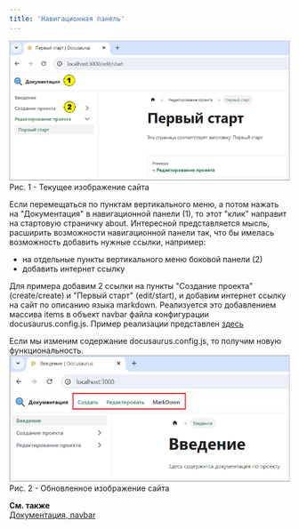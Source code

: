```yaml
---
title: 'Навигационная панель'
---
```


  
![](img/navbar-items1.png)  
Рис. 1 - Текущее изображение сайта

Если перемещаться по пунктам вертикального меню, а потом нажать на "Документация" в навигационной панели (1), 
то этот "клик" направит на стартовую страничку about. Интересной представляется мысль, расширить возможности навигационной панели так, 
что бы имелась возможность добавить нужные ссылки, например:

- на отдельные пункты вертикального меню боковой панели (2) 
- добавить интернет ссылку

Для примера добавим 2 ссылки на пункты "Создание проекта" (create/create) и "Первый старт" (edit/start), 
и добавим интернет ссылку на сайт по описанию языка markdown. 
Реализуется это добавлением массива items в объект navbar файла конфигурации docusaurus.config.js. 
Пример реализации представлен [здесь](pathname:///files/docusaurus.config_navbar_items.txt) 
   

Если мы изменим содержание docusaurus.config.js, то получим новую функциональность.
![](img/navbar-items2.png)  
Рис. 2 - Обновленное изображение сайта  


**См. также**  
[Документация, navbar](https://docusaurus.io/docs/api/themes/configuration#navbar)

